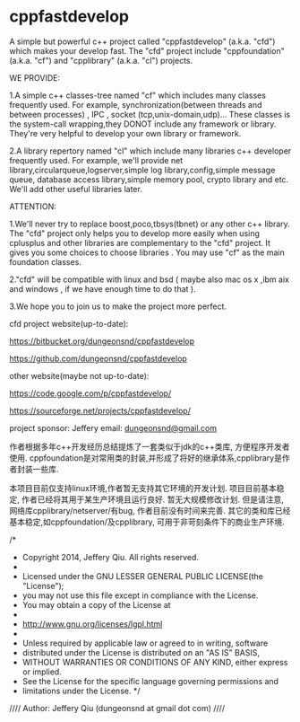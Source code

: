 
cppfastdevelop
==============

A simple but powerful c++ project called "cppfastdevelop" (a.k.a. "cfd") which makes your develop fast. The "cfd" project include "cppfoundation" (a.k.a. "cf") and "cpplibrary" (a.k.a. "cl") projects.

WE PROVIDE:

1.A simple c++ classes-tree named "cf" which includes many classes frequently used.
  For example, synchronization(between threads and between processes) , IPC , socket (tcp,unix-domain,udp)... These classes is the system-call wrapping,they DONOT include any framework or library. They're very helpful to  develop your own library or framework.

2.A library repertory named "cl" which include many libraries c++ developer frequently used.
  For example, we'll provide net library,circularqueue,logserver,simple log library,config,simple message queue, database access library,simple memory pool, crypto library and etc. We'll add other useful libraries later.


ATTENTION:

1.We'll never try to replace boost,poco,tbsys(tbnet) or any other c++ library.
  The "cfd" project only helps you to develop more easily when using cplusplus and other libraries are complementary to the "cfd" project. It gives you some choices to choose libraries . You may use "cf" as the main foundation classes.
  
2."cfd" will be compatible with linux and bsd ( maybe also mac os x ,ibm aix and windows , if we have enough time to do that ).

3.We hope you to join us to make the project more perfect.


cfd project website(up-to-date):

https://bitbucket.org/dungeonsnd/cppfastdevelop

https://github.com/dungeonsnd/cppfastdevelop

other website(maybe not up-to-date):

https://code.google.com/p/cppfastdevelop/

https://sourceforge.net/projects/cppfastdevelop/

project sponsor: Jeffery
email: dungeonsnd@gmail.com


作者根据多年c++开发经历总结提炼了一套类似于jdk的c++类库, 方便程序开发者使用.
cppfoundation是对常用类的封装,并形成了将好的继承体系,cpplibrary是作者封装一些库.

本项目目前仅支持linux环境,作者暂无支持其它环境的开发计划.
项目目前基本稳定, 作者已经将其用于某生产环境且运行良好. 暂无大规模修改计划. 但是请注意, 网络库cpplibrary/netserver/有bug, 作者目前没有时间来完善. 其它的类和库已经基本稳定,如cppfoundation/及cpplibrary, 可用于非苛刻条件下的商业生产环境.



/*
 * Copyright 2014, Jeffery Qiu. All rights reserved.
 *
 * Licensed under the GNU LESSER GENERAL PUBLIC LICENSE(the "License");
 * you may not use this file except in compliance with the License.
 * You may obtain a copy of the License at
 *
 *   http://www.gnu.org/licenses/lgpl.html
 *
 * Unless required by applicable law or agreed to in writing, software
 * distributed under the License is distributed on an "AS IS" BASIS,
 * WITHOUT WARRANTIES OR CONDITIONS OF ANY KIND, either express or implied.
 * See the License for the specific language governing permissions and
 * limitations under the License.
 */

//// Author: Jeffery Qiu (dungeonsnd at gmail dot com)
////

